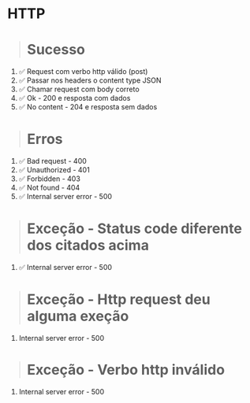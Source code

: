 # HTTP

> # Sucesso
1. ✅ Request com verbo http válido (post)
2. ✅ Passar nos headers o content type JSON
3. ✅ Chamar request com body correto
4. ✅ Ok - 200 e resposta com dados
5. ✅ No content - 204 e resposta sem dados

> # Erros
1. ✅ Bad request - 400
2. ✅ Unauthorized - 401
3. ✅ Forbidden - 403
4. ✅ Not found - 404
5. ✅ Internal server error - 500

> # Exceção - Status code diferente dos citados acima
1. ✅ Internal server error - 500

> # Exceção - Http request deu alguma exeção
1. Internal server error - 500

> # Exceção - Verbo http inválido
1. Internal server error - 500